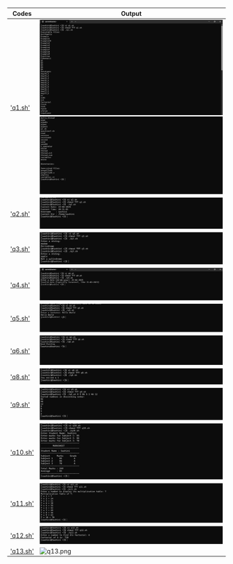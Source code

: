 | Codes | Output |
|-------|--------|
|['q1.sh'](./Codes/q1.sh)| ![q1_1.png](./Output/q1_1.png) ![q1_2.png](./Output/q1_2.png)|
|['q2.sh'](./Codes/q2.sh)| ![q2.png](./Output/q2.png)|
|['q3.sh'](./Codes/q3.sh)| ![q3.png](./Output/q3.png)|
|['q4.sh'](./Codes/q4.sh)| ![q4.png](./Output/q4.png)|
|['q5.sh'](./Codes/q5.sh)| ![q5.png](./Output/q5.png)|
|['q6.sh'](./Codes/q6.sh)| ![q6.png](./Output/q6.png)|
|['q8.sh'](./Codes/q8.sh)| ![q8.png](./Output/q8.png)|
|['q9.sh'](./Codes/q9.sh)| ![q9.png](./Output/q9.png)|
|['q10.sh'](./Codes/q10.sh)| ![q10.png](./Output/q10.png)|
|['q11.sh'](./Codes/q11.sh)| ![q11.png](./Output/q11.png)|
|['q12.sh'](./Codes/q12.sh)| ![q12.png](./Output/q12.png)|
|['q13.sh'](./Codes/q13.sh)| ![q13.png](./Output/q.13png)|



